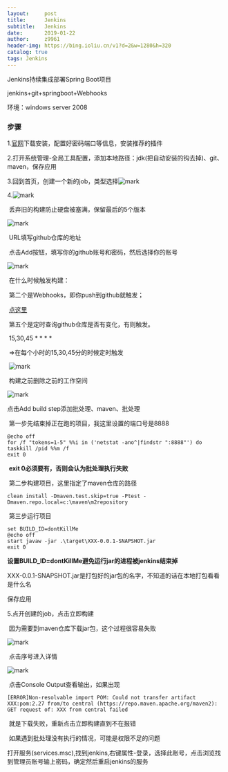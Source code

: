 ```yaml
---
layout:     post
title:      Jenkins
subtitle:   Jenkins
date:       2019-01-22
author:     z9961
header-img: https://bing.ioliu.cn/v1?d=2&w=1280&h=320
catalog: true
tags: Jenkins
---
```


Jenkins持续集成部署Spring Boot项目

jenkins+git+springboot+Webhooks

环境：windows server 2008



### 步骤

1.[官网](https://jenkins.io)下载安装，配置好密码端口等信息，安装推荐的插件

2.打开系统管理-全局工具配置，添加本地路径：jdk(把自动安装的钩去掉)、git、maven，保存应用

3.回到首页，创建一个新的job，类型选择![mark](http://img.aloli.cn/github/20190123/J5GbndbJWocR.png)

4.![mark](http://img.aloli.cn/github/20190123/zytzTSPepRGm.png)

​	丢弃旧的构建防止硬盘被塞满，保留最后的5个版本

![mark](http://img.aloli.cn/github/20190123/wI2cW7BVAfMU.png)

​	URL填写github仓库的地址

​	点击Add按钮，填写你的github账号和密码，然后选择你的账号

![mark](http://img.aloli.cn/github/20190123/mcaFa3ccGM1g.png)

​	在什么时候触发构建：

​		第二个是Webhooks，即你push到github就触发；

​			[点这里](http://github.aloli.cn/2019/01/22/webhook/)

​		第五个是定时查询github仓库是否有变化，有则触发。

​			15,30,45 * * * *

​			=>在每个小时的15,30,45分的时候定时触发

​	![mark](http://img.aloli.cn/github/20190123/nv7vJ23wBpar.png)

​	构建之前删除之前的工作空间

![mark](http://img.aloli.cn/github/20190123/dSDq43u5Qbt6.png)

点击Add build step添加批处理、maven、批处理

​	第一步先结束掉正在跑的项目，我这里设置的端口号是8888

```CMD
@echo off
for /f "tokens=1-5" %%i in ('netstat -ano^|findstr ":8888"') do taskkill /pid %%m /f
exit 0
```

​	**exit 0必须要有，否则会认为批处理执行失败**

​	第二步构建项目，这里指定了maven仓库的路径

```
clean install -Dmaven.test.skip=true -Ptest -Dmaven.repo.local=c:\maven\m2repository
```

​	第三步运行项目

```
set BUILD_ID=dontKillMe
@echo off
start javaw -jar .\target\XXX-0.0.1-SNAPSHOT.jar
exit 0
```

​	**设置BUILD_ID=dontKillMe避免运行jar的进程被jenkins结束掉**

​	XXX-0.0.1-SNAPSHOT.jar是打包好的jar包的名字，不知道的话在本地打包看看是什么名

保存应用

5.点开创建的job，点击立即构建

​	因为需要到maven仓库下载jar包，这个过程很容易失败

![mark](http://img.aloli.cn/github/20190123/G57WsFldp1hC.png)

​	点击序号进入详情

![mark](http://img.aloli.cn/github/20190123/rivwOGtiYoDs.png)

​	点击Console Output查看输出，如果出现

```
[ERROR]Non-resolvable import POM: Could not transfer artifact XXX:pom:2.27 from/to central (https://repo.maven.apache.org/maven2): GET request of: XXX from central failed
```

​	就是下载失败，重新点击立即构建直到不在报错

​	如果遇到批处理没有执行的情况，可能是权限不足的问题

​		打开服务(services.msc),找到jenkins,右键属性-登录，选择此账号，点击浏览找到管理员账号输上密码，确定然后重启jenkins的服务